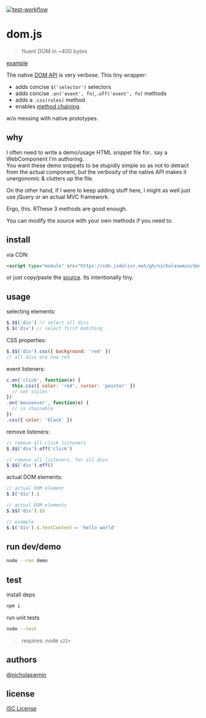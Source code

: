 [![test-workflow][test-badge]][test-workflow]

# dom.js

> fluent DOM in ~400 bytes

[example][website]

The native [DOM API][dom-api] is very verbose.
This tiny wrapper:

- adds concise `$('selector')` selectors
- adds concise `.on('event', fn)`,`.off('event', fn)` methods
- adds a `.css(rules)` method
- enables [method chaining][fluent-api]. 

w/o messing with native prototypes.

## why

I often need to write a demo/usage HTML snippet file for.. 
say a WebComponent I'm authoring.   
You want these demo snippets to be stupidly simple so as not to detract from 
the actual component, but the verbosity of the native API makes it 
unergonomic & clutters up the file.   

On the other hand, if I were to keep adding stuff here, 
I might as well just use jQuery or an actual MVC framework. 

Ergo, this. RThese 3 methods are good enough.

You can modify the source with your own methods if you need to.

## install

via CDN:

```html
<script type="module" src="https://cdn.jsdelivr.net/gh/nicholaswmin/dom@main/dom.js"></script>
```

or just copy/paste the [source](./dom.js). Its intentionally tiny.

## usage

selecting elements:

```js
$.$$('div') // select all divs
$.$('div') // select first matching
```

CSS properties:

```js
$.$$('div').css({ background: 'red' })  
// all divs are now red
```

event listeners:

```js
c.on('click', function(e) {
  this.css({ color: 'red', cursor: 'pointer' })
  // set styles
})
.on('mouseover', function(e) {
  // is chainable
})
.css({ color: 'black' })
```

remove listeners:

```js
// remove all click listeners
$.$$('div').off('click')

// remove all listeners, for all divs
$.$$('div').off()
```

actual DOM elements:

```js
// actual DOM element
$.$('div').$ 

// actual DOM elements
$.$$('div').$$ 

// example
$.$('div').$.textContent = 'hello world'
```

## run dev/demo

```bash
node --run demo
```

## test

install deps

```bash
npm i
```

run unit tests

```bash
node --test
```

> requires: node `v22+`

## authors

[@nicholaswmin][nicholaswmin]

## license

[ISC License][isc]

[test-badge]: https://github.com/nicholaswmin/dom/actions/workflows/test.yml/badge.svg
[test-workflow]: https://github.com/nicholaswmin/dom/actions/workflows/test.yml
[website]: https://nicholaswmin.github.io/dom
[nicholaswmin]: https://githhub.com/nicholaswmin
[fluent-api]: https://en.wikipedia.org/wiki/Method_chaining
[dom-api]: https://developer.mozilla.org/en-US/docs/Web/API/Document_Object_Model/Introduction
[isc]: https://spdxt.org/licenses/ISC

